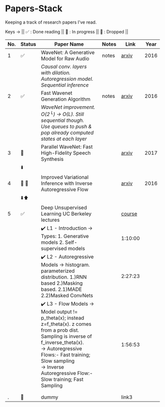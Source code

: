 # Papers-Stack
Keeping a track of research papers I've read.

Keys -> ||
:white_check_mark: : Done reading ||
:book: : In progress ||
:no_entry_sign: : Dropped ||


|No.| Status | Paper Name | Notes | Link | Year
|---| ---------------- | --------------- | --------------- | --- | --- |
|1| :white_check_mark: | WaveNet: A Generative Model for Raw Audio| notes |[arxiv](https://arxiv.org/abs/1609.03499) | 2016
| |                    | _Causal conv. layers with dilation. Autoregression model. Sequential inference_ | |
|2| :white_check_mark: | Fast Wavenet Generation Algorithm| notes |[arxiv](https://arxiv.org/abs/1611.09482) | 2016
| |                    | _WaveNet improvement. O(2<sup> L</sup>) -> O(L). Still sequential though. <br> Use queues to push & pop already computed states at each layer_ | |
|3| :book:             | Parallel WaveNet: Fast High-Fidelity Speech Synthesis | | [arxiv](https://arxiv.org/abs/1711.10433) | 2017
| | :arrow_down:       |  | |
|4| :book: :closed_book:| Improved Variational Inference with Inverse Autoregressive Flow || [arxiv](https://arxiv.org/abs/1606.04934) | 2016
| |:arrow_down::arrow_up:|  | |
|5| :white_check_mark: | Deep Unsupervised Learning UC Berkeley lectures | | [course](https://sites.google.com/view/berkeley-cs294-158-sp20/home) |
| |                    | :heavy_check_mark: L1 - Introduction -> Types: 1. Generative models 2. Self-supervised models| | 1:10:00 |
| |                    | :heavy_check_mark: L2 - Autoregressive Models -> histogram. parameterized distribution. 1.)RNN based 2.)Masking based. 2.1)MADE 2.2)Masked ConvNets | | 2:27:23 |
| |                    | :heavy_check_mark: L3 - Flow Models -> Model output != p_theta(x); instead z=f_theta(x). z comes from a prob dist. Sampling is inverse of f_inverse_theta(x). <br> -> Autoregressive Flows:- Fast training; Slow sampling <br> -> Inverse Autoregressive Flow:- Slow training; Fast Sampling  | | 1:56:53 |
| |                    |  | |
| |                    |  | |
|.| :no_entry_sign:    | dummy | | link3 |
